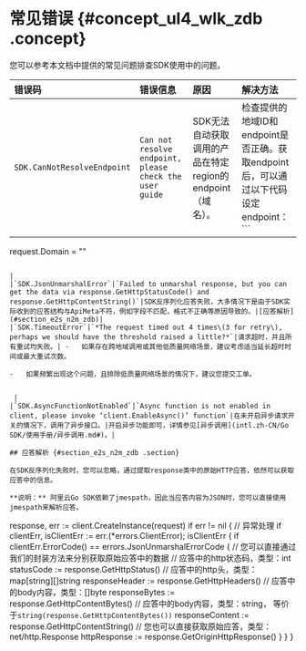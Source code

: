 # 常见错误 {#concept_ul4_wlk_zdb .concept}

您可以参考本文档中提供的常见问题排查SDK使用中的问题。

|错误码|错误信息|原因|解决方法|
|:--|:---|:-|:---|
|`SDK.CanNotResolveEndpoint`|`Can not resolve endpoint, please check the user guide`|SDK无法自动获取调用的产品在特定region的endpoint（域名）。|检查提供的地域ID和endpoint是否正确。获取endpoint后，可以通过以下代码设定endpoint：```
request.Domain = "<endpoint>"
```

|
|`SDK.JsonUnmarshalError`|`Failed to unmarshal response, but you can get the data via response.GetHttpStatusCode() and response.GetHttpContentString()`|SDK反序列化应答失败，大多情况下是由于SDK实际收到的应答结构与ApiMeta不符，例如字段不匹配，格式不正确等原因导致的。|[应答解析](#section_e2s_n2m_zdb)|
|`SDK.TimeoutError`|`*The request timed out 4 times\(3 for retry\), perhaps we should have the threshold raised a little?*`|请求超时，并且所有重试均失败。| -   如果存在跨地域调用或其他低质量网络场景，建议考虑适当延长超时时间或最大重试次数。

-   如果频繁出现这个问题，且排除低质量网络场景的情况下，建议您提交工单。


 |
|`SDK.AsyncFunctionNotEnabled`|`Async function is not enabled in client, please invoke ‘client.EnableAsync()’ function`|在未开启异步请求开关的情况下，调用了异步接口。|开启异步功能即可，详情参见[异步调用](intl.zh-CN/Go SDK/使用手册/异步调用.md#)。|

## 应答解析 {#section_e2s_n2m_zdb .section}

在SDK反序列化失败时，您可以忽略，通过提取response类中的原始HTTP应答，依然可以获取应答中的信息。

**说明：** 阿里云Go SDK依赖了jmespath，因此当应答内容为JSON时，您可以直接使用jmespath来解析应答。

```
response, err := client.CreateInstance(request)
    if err != nil {
        // 异常处理
        if clientErr, isClientErr := err.(*errors.ClientError); isClientErr {
            if clientErr.ErrorCode() == errors.JsonUnmarshalErrorCode {
                // 您可以直接通过我们的封装方法来分别获取原始应答中的数据
                // 应答中的http状态码，类型：int
                statusCode := response.GetHttpStatus()
                // 应答中的http头，类型：map[string][]string
                responseHeader := response.GetHttpHeaders()
                // 应答中的body内容，类型：[]byte
                responseBytes := response.GetHttpContentBytes()
                // 应答中的body内容，类型：string， 等价于`string(response.GetHttpContentBytes())`
                responseContent := response.GetHttpContentString()
                // 您也可以直接获取原始应答，类型：net/http.Response
                httpResponse := response.GetOriginHttpResponse()
            }
        }
    }
```

